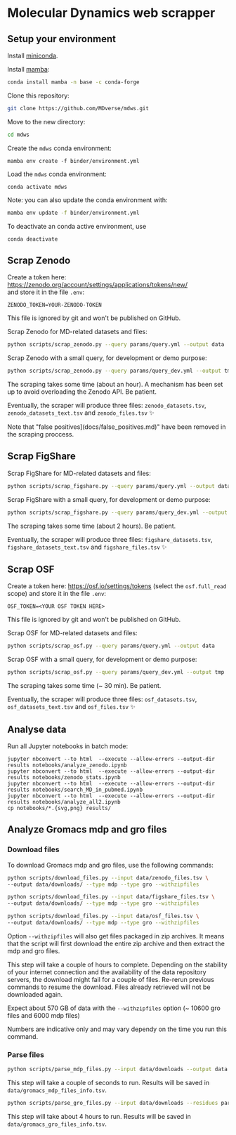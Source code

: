 # Molecular Dynamics web scrapper

## Setup your environment

Install [miniconda](https://docs.conda.io/en/latest/miniconda.html).

Install [mamba](https://github.com/mamba-org/mamba):

```bash
conda install mamba -n base -c conda-forge
```

Clone this repository:

```bash
git clone https://github.com/MDverse/mdws.git
```

Move to the new directory:

```bash
cd mdws
```

Create the `mdws` conda environment:
```
mamba env create -f binder/environment.yml
```

Load the `mdws` conda environment:
```
conda activate mdws
```

Note: you can also update the conda environment with:

```bash
mamba env update -f binder/environment.yml
```

To deactivate an conda active environment, use

```
conda deactivate
```

## Scrap Zenodo

Create a token here: <https://zenodo.org/account/settings/applications/tokens/new/>  
and store it in the file `.env`:
```
ZENODO_TOKEN=YOUR-ZENODO-TOKEN
```
This file is ignored by git and won't be published on GitHub.

Scrap Zenodo for MD-related datasets and files:

```bash
python scripts/scrap_zenodo.py --query params/query.yml --output data
```

Scrap Zenodo with a small query, for development or demo purpose:

```bash
python scripts/scrap_zenodo.py --query params/query_dev.yml --output tmp
```

The scraping takes some time (about an hour). A mechanism has been set up to avoid overloading the Zenodo API. Be patient.

Eventually, the scraper will produce three files: `zenodo_datasets.tsv`, `zenodo_datasets_text.tsv` and `zenodo_files.tsv` :sparkles:

Note that "false positives](docs/false_positives.md)" have been removed in the scraping proccess.


## Scrap FigShare

Scrap FigShare for MD-related datasets and files:

```bash
python scripts/scrap_figshare.py --query params/query.yml --output data
```

Scrap FigShare with a small query, for development or demo purpose:

```bash
python scripts/scrap_figshare.py --query params/query_dev.yml --output tmp
```

The scraping takes some time (about 2 hours). Be patient.

Eventually, the scraper will produce three files: `figshare_datasets.tsv`, `figshare_datasets_text.tsv` and `figshare_files.tsv` :sparkles: 


## Scrap OSF

Create a token here: <https://osf.io/settings/tokens> (select the `osf.full_read` scope)
and store it in the file `.env`:
```
OSF_TOKEN=<YOUR OSF TOKEN HERE>
```
This file is ignored by git and won't be published on GitHub.

Scrap OSF for MD-related datasets and files:

```bash
python scripts/scrap_osf.py --query params/query.yml --output data
```

Scrap OSF with a small query, for development or demo purpose:

```bash
python scripts/scrap_osf.py --query params/query_dev.yml --output tmp
```

The scraping takes some time (~ 30 min). Be patient.

Eventually, the scraper will produce three files: `osf_datasets.tsv`, `osf_datasets_text.tsv` and `osf_files.tsv` :sparkles: 

## Analyse data

Run all Jupyter notebooks in batch mode:
```
jupyter nbconvert --to html  --execute --allow-errors --output-dir results notebooks/analyze_zenodo.ipynb
jupyter nbconvert --to html  --execute --allow-errors --output-dir results notebooks/zenodo_stats.ipynb
jupyter nbconvert --to html  --execute --allow-errors --output-dir results notebooks/search_MD_in_pubmed.ipynb
jupyter nbconvert --to html  --execute --allow-errors --output-dir results notebooks/analyze_all2.ipynb
cp notebooks/*.{svg,png} results/
```


## Analyze Gromacs mdp and gro files

### Download files

To download Gromacs mdp and gro files, use the following commands:

```bash
python scripts/download_files.py --input data/zenodo_files.tsv \
--output data/downloads/ --type mdp --type gro --withzipfiles
```

```bash
python scripts/download_files.py --input data/figshare_files.tsv \
--output data/downloads/ --type mdp --type gro --withzipfiles
```

```bash
python scripts/download_files.py --input data/osf_files.tsv \
--output data/downloads/ --type mdp --type gro --withzipfiles
```

Option `--withzipfiles` will also get files packaged in zip archives. It means that the script will first download the entire zip archive and then extract the mdp and gro files.

This step will take a couple of hours to complete. Depending on the stability of your internet connection and the availability of the data repository servers, the download might fail for a couple of files. Re-rerun previous commands to resume the download. Files already retrieved will not be downloaded again.

Expect about 570 GB of data with the `--withzipfiles` option (~ 10600 gro files and 6000 mdp files)

Numbers are indicative only and may vary dependy on the time you run this command.

### Parse files

```bash
python scripts/parse_mdp_files.py --input data/downloads --output data
```

This step will take a couple of seconds to run. Results will be saved in `data/gromacs_mdp_files_info.tsv`.


```bash
python scripts/parse_gro_files.py --input data/downloads --residues params/residue_names.yml --output data
```

This step will take about 4 hours to run. Results will be saved in `data/gromacs_gro_files_info.tsv`.

